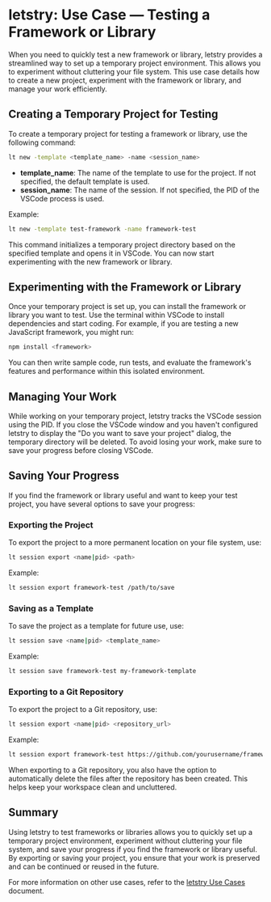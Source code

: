 # letstry: Use Case — Testing a Framework or Library

When you need to quickly test a new framework or library, letstry provides a streamlined way to set up a temporary project environment. This allows you to experiment without cluttering your file system. This use case details how to create a new project, experiment with the framework or library, and manage your work efficiently.

## Creating a Temporary Project for Testing

To create a temporary project for testing a framework or library, use the following command:
```sh
lt new -template <template_name> -name <session_name>
```
- **template_name**: The name of the template to use for the project. If not specified, the default template is used.
- **session_name**: The name of the session. If not specified, the PID of the VSCode process is used.

Example:
```sh
lt new -template test-framework -name framework-test
```

This command initializes a temporary project directory based on the specified template and opens it in VSCode. You can now start experimenting with the new framework or library.

## Experimenting with the Framework or Library

Once your temporary project is set up, you can install the framework or library you want to test. Use the terminal within VSCode to install dependencies and start coding. For example, if you are testing a new JavaScript framework, you might run:
```sh
npm install <framework>
```
You can then write sample code, run tests, and evaluate the framework's features and performance within this isolated environment.

## Managing Your Work

While working on your temporary project, letstry tracks the VSCode session using the PID. If you close the VSCode window and you haven't configured letstry to display the "Do you want to save your project" dialog, the temporary directory will be deleted. To avoid losing your work, make sure to save your progress before closing VSCode.

## Saving Your Progress

If you find the framework or library useful and want to keep your test project, you have several options to save your progress:

### Exporting the Project

To export the project to a more permanent location on your file system, use:
```sh
lt session export <name|pid> <path>
```
Example:
```sh
lt session export framework-test /path/to/save
```

### Saving as a Template

To save the project as a template for future use, use:
```sh
lt session save <name|pid> <template_name>
```
Example:
```sh
lt session save framework-test my-framework-template
```

### Exporting to a Git Repository

To export the project to a Git repository, use:
```sh
lt session export <name|pid> <repository_url>
```
Example:
```sh
lt session export framework-test https://github.com/yourusername/framework-test.git
```

When exporting to a Git repository, you also have the option to automatically delete the files after the repository has been created. This helps keep your workspace clean and uncluttered.

## Summary

Using letstry to test frameworks or libraries allows you to quickly set up a temporary project environment, experiment without cluttering your file system, and save your progress if you find the framework or library useful. By exporting or saving your project, you ensure that your work is preserved and can be continued or reused in the future.

For more information on other use cases, refer to the [letstry Use Cases](../use-cases.md) document.